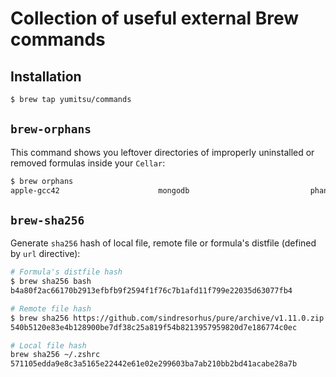 # Collection of useful external Brew commands

## Installation
```sh
$ brew tap yumitsu/commands
```

## `brew-orphans`
This command shows you leftover directories of improperly uninstalled or removed formulas inside your `Cellar`:
```sh
$ brew orphans
apple-gcc42                      mongodb                           phantomjs
```


## `brew-sha256`
Generate `sha256` hash of local file, remote file or formula's distfile (defined by `url` directive):
```sh
# Formula's distfile hash
$ brew sha256 bash
b4a80f2ac66170b2913efbfb9f2594f1f76c7b1afd11f799e22035d63077fb4

# Remote file hash
$ brew sha256 https://github.com/sindresorhus/pure/archive/v1.11.0.zip
540b5120e83e4b128900be7df38c25a819f54b8213957959820d7e186774c0ec

# Local file hash
brew sha256 ~/.zshrc
571105edda9e8c3a5165e22442e61e02e299603ba7ab210bb2bd41acabe28a7b
```
